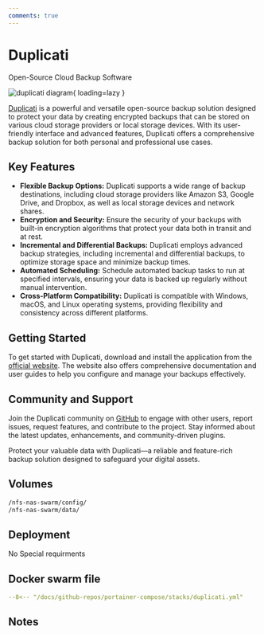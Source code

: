 ```yaml
---
comments: true
---
```


# Duplicati

Open-Source Cloud Backup Software

![duplicati diagram](/assets/diagrams/duplicati.png){ loading=lazy }

[Duplicati](https://www.duplicati.com/) is a powerful and versatile open-source backup solution designed to protect your data by creating encrypted backups that can be stored on various cloud storage providers or local storage devices. With its user-friendly interface and advanced features, Duplicati offers a comprehensive backup solution for both personal and professional use cases.

## Key Features

- **Flexible Backup Options:** Duplicati supports a wide range of backup destinations, including cloud storage providers like Amazon S3, Google Drive, and Dropbox, as well as local storage devices and network shares.
- **Encryption and Security:** Ensure the security of your backups with built-in encryption algorithms that protect your data both in transit and at rest.
- **Incremental and Differential Backups:** Duplicati employs advanced backup strategies, including incremental and differential backups, to optimize storage space and minimize backup times.
- **Automated Scheduling:** Schedule automated backup tasks to run at specified intervals, ensuring your data is backed up regularly without manual intervention.
- **Cross-Platform Compatibility:** Duplicati is compatible with Windows, macOS, and Linux operating systems, providing flexibility and consistency across different platforms.

## Getting Started

To get started with Duplicati, download and install the application from the [official website](https://www.duplicati.com/). The website also offers comprehensive documentation and user guides to help you configure and manage your backups effectively.

## Community and Support

Join the Duplicati community on [GitHub](https://github.com/duplicati/duplicati) to engage with other users, report issues, request features, and contribute to the project. Stay informed about the latest updates, enhancements, and community-driven plugins.

Protect your valuable data with Duplicati—a reliable and feature-rich backup solution designed to safeguard your digital assets.


## Volumes

```bash
/nfs-nas-swarm/config/
/nfs-nas-swarm/data/
```

## Deployment
No Special requirments

## Docker swarm file
``` yaml linenums="1" 
--8<-- "/docs/github-repos/portainer-compose/stacks/duplicati.yml"
```

## Notes

